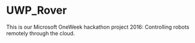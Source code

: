 # UWP_Rover
This is our Microsoft OneWeek hackathon project 2016: Controlling robots remotely through the cloud.
